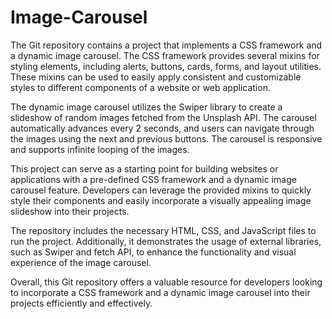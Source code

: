 # Image-Carousel
The Git repository contains a project that implements a CSS framework and a dynamic image carousel. The CSS framework provides several mixins for styling elements, including alerts, buttons, cards, forms, and layout utilities. These mixins can be used to easily apply consistent and customizable styles to different components of a website or web application.

The dynamic image carousel utilizes the Swiper library to create a slideshow of random images fetched from the Unsplash API. The carousel automatically advances every 2 seconds, and users can navigate through the images using the next and previous buttons. The carousel is responsive and supports infinite looping of the images.

This project can serve as a starting point for building websites or applications with a pre-defined CSS framework and a dynamic image carousel feature. Developers can leverage the provided mixins to quickly style their components and easily incorporate a visually appealing image slideshow into their projects.

The repository includes the necessary HTML, CSS, and JavaScript files to run the project. Additionally, it demonstrates the usage of external libraries, such as Swiper and fetch API, to enhance the functionality and visual experience of the image carousel.

Overall, this Git repository offers a valuable resource for developers looking to incorporate a CSS framework and a dynamic image carousel into their projects efficiently and effectively.
